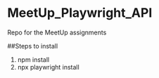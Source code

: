 # MeetUp_Playwright_API
Repo for the MeetUp assignments

##Steps to install
1. npm install
2. npx playwright install
